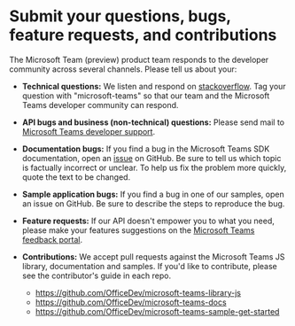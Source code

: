 ﻿
# Submit your questions, bugs, feature requests, and contributions

The Microsoft Team (preview) product team responds to the developer community across several channels. Please tell us about your:

- **Technical questions:** We listen and respond on [stackoverflow](http://stackoverflow.com/questions/tagged/microsoft-teams). Tag your question with "microsoft-teams" so that our team and the Microsoft Teams developer community can respond.

- **API bugs and business (non-technical) questions:** Please send mail to [Microsoft Teams developer support](mailto:microsoftteamsdev@microsoft.com).

- **Documentation bugs:** If you find a bug in the Microsoft Teams SDK documentation, open an [issue](https://github.com/OfficeDev/microsoft-teams-docs/issues) on GitHub. Be sure to tell us which topic is factually incorrect or unclear. To help us fix the problem more quickly, quote the text to be changed. 

- **Sample application bugs:** If you find a bug in one of our samples, open an issue on GitHub. Be sure to describe the steps to reproduce the bug.

- **Feature requests:** If our API doesn't empower you to what you need, please make your features suggestions on the [Microsoft Teams feedback portal](https://microsoftteams.uservoice.com/forums/555103-public-preview/category/182881-developer-platform).

- **Contributions:** We accept pull requests against the Microsoft Teams JS library, documentation and samples. If you'd like to contribute, please see the contributor's guide in each repo.
  * https://github.com/OfficeDev/microsoft-teams-library-js
  * https://github.com/OfficeDev/microsoft-teams-docs
  * https://github.com/OfficeDev/microsoft-teams-sample-get-started 
  


